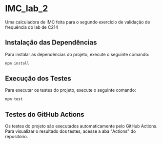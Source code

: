 # IMC_lab_2

Uma calculadora de IMC feita para o segundo exercício de validação de frequência do lab de C214

## Instalação das Dependências

Para instalar as dependências do projeto, execute o seguinte comando:

```bash
npm install
```

## Execução dos Testes

Para executar os testes do projeto, execute o seguinte comando:

```bash
npm test
```

## Testes do GitHub Actions

Os testes do projeto são executados automaticamente pelo GitHub Actions. Para visualizar o resultado dos testes, acesse a aba "Actions" do repositório.
